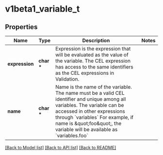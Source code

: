 # v1beta1_variable_t

## Properties
Name | Type | Description | Notes
------------ | ------------- | ------------- | -------------
**expression** | **char \*** | Expression is the expression that will be evaluated as the value of the variable. The CEL expression has access to the same identifiers as the CEL expressions in Validation. | 
**name** | **char \*** | Name is the name of the variable. The name must be a valid CEL identifier and unique among all variables. The variable can be accessed in other expressions through &#x60;variables&#x60; For example, if name is \&quot;foo\&quot;, the variable will be available as &#x60;variables.foo&#x60; | 

[[Back to Model list]](../README.md#documentation-for-models) [[Back to API list]](../README.md#documentation-for-api-endpoints) [[Back to README]](../README.md)



